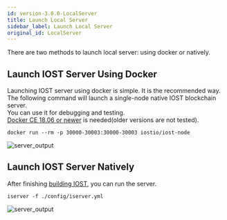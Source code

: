 ```yaml
---
id: version-3.0.0-LocalServer
title: Launch Local Server
sidebar_label: Launch Local Server
original_id: LocalServer
---
```

There are two methods to launch local server: using docker or natively.

## Launch IOST Server Using Docker
Launching IOST server using docker is simple. It is the recommended way.    
The following command will launch a single-node native IOST blockchain server.   
You can use it for debugging and testing.   
[Docker CE 18.06 or newer](https://docs.docker.com/install) is needed(older versions are not tested).

```
docker run --rm -p 30000-30003:30000-30003 iostio/iost-node
```
![server_output](assets/5-lucky-bet/Lucky-Bet-Operation/server_output.png)

## Launch IOST Server Natively

After finishing [building IOST](4-running-iost-node/Building-IOST.md), you can run the server.
```
iserver -f ./config/iserver.yml
```
![server_output](assets/5-lucky-bet/Lucky-Bet-Operation/server_output.png)

